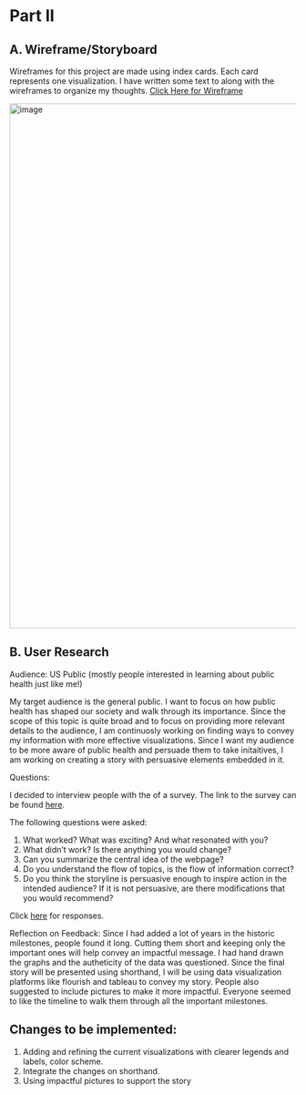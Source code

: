 # Part II

## A. Wireframe/Storyboard

Wireframes for this project are made using index cards. Each card represents one visualization. I have written some text to along with the wireframes to organize my thoughts. [Click Here for Wireframe](https://docs.google.com/document/d/15x_DpKNcZggqeoSwNl5UowF1iA0ttP4sbC-LIaCVlU4/edit?usp=sharing)

<img width="922" alt="image" src="https://user-images.githubusercontent.com/113000842/193974060-44498263-8163-4671-b5e8-5088c94c2496.png">

## B. User Research

Audience: US Public (mostly people interested in learning about public health just like me!)

My target audience is the general public. I want to focus on how public health has shaped our society and walk through its importance. Since the scope of this topic is quite broad and to focus on providing more relevant details to the audience, I am continuosly working on finding ways to convey my information with more effective visualizations. Since I want my audience to be more aware of public health and persuade them to take initaitives, I am working on creating a story with persuasive elements embedded in it. 

Questions:

I decided to interview people with the of a survey. The link to the survey can be found [here](https://forms.gle/zr7431WxJ6cd5iRr5). 

The following questions were asked:

1. What worked? What was exciting? And what resonated with you?
2. What didn’t work? Is there anything you would change? 
3. Can you summarize the central idea of the webpage?
4. Do you understand the flow of topics, is the flow of information correct?
5. Do you think the storyline is persuasive enough to inspire action in the intended audience? If it is not persuasive, are there modifications that you would recommend?

Click [here]() for responses. 

Reflection on Feedback: 
Since I had added a lot of years in the historic milestones, people found it long. Cutting them short and keeping only the important ones will help convey an impactful message. I had hand drawn the graphs and the autheticity of the data was questioned. Since the final story will be presented using shorthand, I will be using data visualization platforms like flourish and tableau to convey my story. People also suggested to include pictures to make it more impactful. Everyone seemed to like the timeline to walk them through all the important milestones. 

## Changes to be implemented:
1. Adding and refining the current visualizations with clearer legends and labels, color scheme.
2. Integrate the changes on shorthand.
3. Using impactful pictures to support the story
